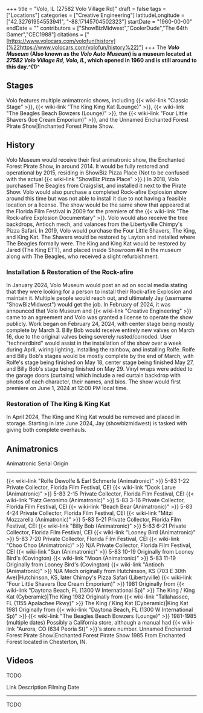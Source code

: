 +++
title = "Volo, IL (27582 Volo Village Rd)"
draft = false
tags = ["Locations"]
categories = ["Creative Engineering"]
latitudeLongitude = ["42.32761954553941", "-88.17145704502323"]
startDate = "1960-00-00"
endDate = ""
contributors = ["ShowBizMidwest","CoolerDude","The 64th Gamer","CEC1988"]
citations = ["[https://www.volocars.com/volofun/history](%22https://www.volocars.com/volofun/history%22)"]
+++
The ***Volo Museum* (Also known as the ***Volo Auto Museum*) is a museum located at *27582 Volo Village Rd, Volo, IL*, which opened in 1960 and is still around to this day.^(1)^****

## Stages

Volo features multiple animatronic shows, including {{< wiki-link "Classic Stage" >}}, {{< wiki-link "The King King Kat (Lounge)" >}}, {{< wiki-link "The Beagles Beach Bowzers (Lounge)" >}}, the {{< wiki-link "Four Little Shavers (Ice Cream Emporium)" >}}, and the Unnamed Enchanted Forest Pirate Show|Enchanted Forest Pirate Show.

## History

Volo Museum would receive their first animatronic show, the Enchanted Forest Pirate Show, in around 2014. It would be fully restored and operational by 2015, residing in ShowBiz Pizza Place (Not to be confused with the actual {{< wiki-link "ShowBiz Pizza Place" >}}.)
In 2018, Volo purchased The Beagles from Craigslist, and installed it next to the Pirate Show. Volo would also purchase a completed Rock-afire Explosion show around this time but was not able to install it due to not having a feasible location or a license. The show would be the same show that appeared at the Florida Film Festival in 2009 for the premiere of the {{< wiki-link "The Rock-afire Explosion Documentary" >}}. Volo would also receive the tree backdrops, Antioch mech, and valances from the Libertyville Chimpy's Pizza Safari.
In 2019, Volo would purchase the Four Little Shavers, The King, and King Kat. The Shavers would be restored by Layton and installed where The Beagles formally were. The King and King Kat would be restored by Jared (The King ETT), and placed inside Showroom #4 in the museum along with The Beagles, who received a slight refurbishment.

### Installation & Restoration of the Rock-afire

In January 2024, Volo Museum would post an ad on social media stating that they were looking for a person to install their Rock-afire Explosion and maintain it. Multiple people would reach out, and ultimately Jay (username "ShowBizMidwest") would get the job. In February of 2024, it was announced that Volo Museum and {{< wiki-link "Creative Engineering" >}} came to an agreement and Volo was granted a license to operate the show publicly.
Work began on February 24, 2024, with center stage being mostly complete by March 3. Billy Bob would receive entirely new valves on March 16, due to the original valves being severely rusted/corroded. User "technerdbird" would assist in the installation of the show over a week during April, wiring lighting, installing the rainbow, and installing Rolfe. Rolfe and Billy Bob's stages would be mostly complete by the end of March, with Rolfe's stage being finished on May 18, center stage being finished May 27, and Billy Bob's stage being finished on May 29. Vinyl wraps were added to the garage doors (curtains) which include a red curtain backdrop with photos of each character, their names, and bios.
The show would first premiere on June 1, 2024 at 12:00 PM local time.

### Restoration of The King & King Kat

In April 2024, The King and King Kat would be removed and placed in storage. Starting in late June 2024, Jay (showbizmidwest) is tasked with giving both complete overhauls.

## Animatronics

  Animatronic                                                           Serial                       Origin
  --------------------------------------------------------------------- ---------------------------- ------------------------------------------------------------------------------------------------------------------------
  {{< wiki-link "Rolfe Dewolfe & Earl Schmerle (Animatronic)" >}}   5-83 1-22                    Private Collector, Florida Film Festival, CEI
  {{< wiki-link "Dook Larue (Animatronic)" >}}                      5-83 2-15                    Private Collector, Florida Film Festival, CEI
  {{< wiki-link "Fatz Geronimo (Animatronic)" >}}                   5-83 3-16                    Private Collector, Florida Film Festival, CEI
  {{< wiki-link "Beach Bear (Animatronic)" >}}                      5-83 4-24                    Private Collector, Florida Film Festival, CEI
  {{< wiki-link "Mitzi Mozzarella (Animatronic)" >}}                5-83 5-21                    Private Collector, Florida Film Festival, CEI
  {{< wiki-link "Billy Bob (Animatronic)" >}}                       5-83 6-21                    Private Collector, Florida Film Festival, CEI
  {{< wiki-link "Looney Bird (Animatronic)" >}}                     5-83 7-20                    Private Collector, Florida Film Festival, CEI
  {{< wiki-link "Choo Choo (Animatronic)" >}}                       N/A                          Private Collector, Florida Film Festival, CEI
  {{< wiki-link "Sun (Animatronic)" >}}                             5-83 10-19                   Originally from Looney Bird's (Covington)
  {{< wiki-link "Moon (Animatronic)" >}}                            5-83 11-19                   Originally from Looney Bird's (Covington)
  {{< wiki-link "Antioch (Animatronic)" >}}                         N/A                          Mech originally from Hutchinson, KS (703 E 30th Ave)|Hutchinson, KS, later Chimpy's Pizza Safari (Libertyville)
  {{< wiki-link "Four Little Shavers (Ice Cream Emporium)" >}}      1981                         Originally from {{< wiki-link "Daytona Beach, FL (1300 W International Sp)" >}}
  The King / King Kat (Cyberamic)|The King                             1982                         Originally from {{< wiki-link "Tallahassee, FL (1155 Apalachee Pkwy)" >}}
  The King / King Kat (Cyberamic)|King Kat                             1981                         Originally from {{< wiki-link "Daytona Beach, FL (1300 W International Sp)" >}}
  {{< wiki-link "The Beagles Beach Bowzers (Lounge)" >}}            1981-1985 (multiple dates)   Possibly a California store, although a manual had {{< wiki-link "Aurora, CO (634 Peoria St)" >}}'s store number.
  Unnamed Enchanted Forest Pirate Show|Enchanted Forest Pirate Show    1985                         From Enchanted Forest located in Chesterton, IN.

## Videos

TODO

  Link   Description   Filming Date
  ------ ------------- --------------
                       
                       
                       

TODO
